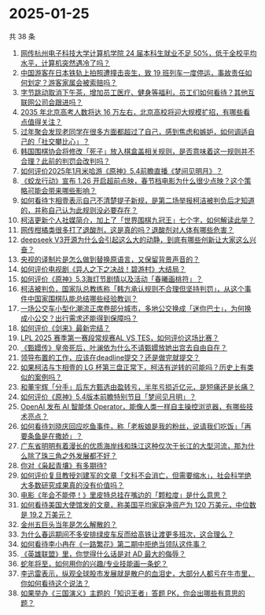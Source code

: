 # 2025-01-25

共 38 条

<!-- BEGIN ZHIHUQUESTIONS -->
<!-- 最后更新时间 Sat Jan 25 2025 05:07:56 GMT+0800 (China Standard Time) -->
1. [网传杭州电子科技大学计算机学院 24 届本科生就业不足 50%，低于全校平均水平，计算机突然遇冷了吗？](https://www.zhihu.com/question/10197743562)
1. [中国游客在日本铁轨上拍照遭撞击丧生，致 19 班列车一度停运，事故责任如何划定？游客家属会被索赔吗？](https://www.zhihu.com/question/10418299160)
1. [字节跳动取消下午茶，增加员工医疗、健身等福利，员工们如何看待？其他互联网公司会跟进吗？](https://www.zhihu.com/question/10446312502)
1. [2035 年北京高考人数将达 16 万左右，北京高校将迎大规模扩招，有哪些看点值得关注？](https://www.zhihu.com/question/10343073935)
1. [过年聚会发现老同学在很多方面都超过了自己，感到焦虑和嫉妒，如何调适自己的「社交攀比心」？](https://www.zhihu.com/question/9765246348)
1. [韩国围棋协会将修改「死子」放入棋盒盖相关规则，是否意味着这一规则并不合理？此前的判罚会改判吗？](https://www.zhihu.com/question/10467623570)
1. [如何评价2025年1月米哈游《原神》5.4前瞻直播《梦间见明月》？](https://www.zhihu.com/question/10470625721)
1. [《蛟龙行动》宣布 1.26 开启超前点映，春节档电影为什么很少点映？这个策略可能会带来哪些影响？](https://www.zhihu.com/question/10476393398)
1. [如何看待卞相壹表示自己不清楚提子新规，是第二场举报柯洁被判负后才知道的，并称自己认为此规则没必要存在？](https://www.zhihu.com/question/10442645812)
1. [柯洁更新个人社媒简介，加上了「世界围棋九冠王」七个字，如何解读此举？](https://www.zhihu.com/question/10388460452)
1. [网传柑橘类很多打了退酸剂，这是真的吗？退酸剂对人体有哪些危害？](https://www.zhihu.com/question/7008365479)
1. [deepseek V3开源为什么会引起这么大的动静，到底有哪些创新让大家这么兴奋？](https://www.zhihu.com/question/8970978383)
1. [央视的译制片是怎么做到替换原语言，又保留背景声音的？](https://www.zhihu.com/question/617127810)
1. [如何评价电视剧《异人之下之决战！碧游村》大结局？](https://www.zhihu.com/question/10445526399)
1. [如何评价《原神》5.3海灯节剧情以及活动「春曦画桃符」？](https://www.zhihu.com/question/10394697191)
1. [柯洁被判负，国家队总教练称「韩方承认规则不合理但坚持判罚」，从这个事件中国家围棋队能总结哪些经验教训？](https://www.zhihu.com/question/10301779117)
1. [一场公交车小型化潮流正席卷部分城市，多地公交换成「迷你巴士」，为何换成小公交？出行需求还能得到保障吗？](https://www.zhihu.com/question/10071754135)
1. [如何评价《剑来》最新完结？](https://www.zhihu.com/question/10409610519)
1. [LPL 2025 赛季第一赛段常规赛AL VS TES，如何评价这场比赛？](https://www.zhihu.com/question/10452626697)
1. [《甄嬛传》皇帝死后，叶澜依为什么不请甄嬛放她出宫去自由自在？](https://www.zhihu.com/question/2832861960)
1. [领导布置的工作，应该在deadline提交？还是做完就提交？](https://www.zhihu.com/question/9552926658)
1. [如果柯洁与卞相壹的 LG 杯第三盘正常下，柯洁有逆转的可能吗？历史上有类似的案例吗？](https://www.zhihu.com/question/10360364489)
1. [和董宇辉「分手」后东方甄选由盈转亏，半年亏损近亿元，是短痛还是长痛？](https://www.zhihu.com/question/10347709224)
1. [如何评价《原神》5.4版本前瞻特别节目「梦间见月明」？](https://www.zhihu.com/question/10438317659)
1. [OpenAI 发布 AI 智能体 Operator，能像人类一样自主操控浏览器，有哪些技术亮点？](https://www.zhihu.com/question/10424217078)
1. [如何看待刘晓庆回应吃鱼事件，称「老板娘是我的粉丝，说请我们吃饭」「再要条鱼是在撒娇」？](https://www.zhihu.com/question/10295662187)
1. [广东省明明有着漫长的优质海岸线和珠江这种仅次于长江的大型河流，那为什么除了珠三角之外发展都不好？](https://www.zhihu.com/question/10200670590)
1. [你对《枭起青壤》有多期待?](https://www.zhihu.com/question/664188779)
1. [如何评价复旦教授刘建军的文章「文科不会消亡，但需要缩水」，社会科学绝大多数研究成果真的没有价值吗？](https://www.zhihu.com/question/10264341200)
1. [电影《年会不能停！》里皮特总挂在嘴边的「颗粒度」是什么意思？](https://www.zhihu.com/question/637531337)
1. [如何看待美国大使馆发的文章，称美国平均家庭净资产为 120 万美元，中位数是 19.2 万美元？](https://www.zhihu.com/question/9927160312)
1. [金州五巨头当年是怎么解散的？](https://www.zhihu.com/question/605220553)
1. [为什么春运期间不多安排绿皮车反而给高铁让渡更多班次，这合理么？](https://www.zhihu.com/question/10258407503)
1. [如何看待李小冉在《一路繁花》第二期中拒绝当领队这件事？](https://www.zhihu.com/question/9922275541)
1. [《英雄联盟》里，你觉得什么话是对 AD 最大的侮辱？](https://www.zhihu.com/question/457722320)
1. [蛇年将至，如何用你的兴趣/专业技能画一条蛇？](https://www.zhihu.com/question/9668924582)
1. [李迅雷表示，纵观全球股市发展就是散户的血泪史，大部分人都亏在牛市里，你如何看待这个说法？](https://www.zhihu.com/question/10253755238)
1. [如果举办《三国演义》主题的「知识王者」答题 PK，你会出哪些有意思的题？](https://www.zhihu.com/question/9661771652)
<!-- END ZHIHUQUESTIONS -->
